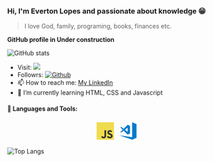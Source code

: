 ### Hi, I'm Everton Lopes and passionate about knowledge :grin:
> I love God, family, programing, books, finances etc.

**GitHub profile in Under construction**

![GitHub stats](https://github-readme-stats.vercel.app/api?username=EvertonLopes&show_icons=true&theme=tokyonight)

- Visit: ![](https://visitor-badge.laobi.icu/badge?page_id=Evertonlopes.EvertonLopes)
- Followrs: [![Github](https://img.shields.io/github/followers/EvertonLopes?label=Follow&style=social)](https://github.com/EvertonLopes)
- 📫 How to reach me: [My LinkedIn](linkedin.com/in/everton-lopes-costa)
- 🌱 I’m currently learning HTML, CSS and Javascript




#### 🧰 Languages and Tools:
<p align="center">
<img src="https://raw.githubusercontent.com/github/explore/80688e429a7d4ef2fca1e82350fe8e3517d3494d/topics/javascript/javascript.png" alt="Javascript" height="40" style="vertical-align:top; margin:4px">
<img src="https://raw.githubusercontent.com/github/explore/80688e429a7d4ef2fca1e82350fe8e3517d3494d/topics/visual-studio-code/visual-studio-code.png" alt="VS Code" height="40" style="vertical-align:top; margin:4px">
</p>

![Top Langs](https://github-readme-stats.vercel.app/api/top-langs/?username=EvertonLopes&theme=tokyonight)

<!--
**EvertonLopes/EvertonLopes** is a ✨ _special_ ✨ repository because its `README.md` (this file) appears on your GitHub profile.

Here are some ideas to get you started:

- 🔭 I’m currently working on ...
- 🌱 I’m currently learning ...
- 👯 I’m looking to collaborate on ...
- 🤔 I’m looking for help with ...
- 💬 Ask me about ...
- 📫 How to reach me: ...
- 😄 Pronouns: ...
- ⚡ Fun fact: ...
-->
